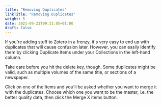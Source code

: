 ```yaml
---
title: "Removing Duplicates"
linkTitle: "Removing Duplicates"
weight: 5
date: 2021-09-23T09:31:05+01:00
draft: false
---
```


If you're adding stuff to Zotero in a frenzy, it's very easy to end up with duplicates that will cause confusion later. However, you can easily identify them by clicking Duplicate Items under your Collections in the left-hand column.

Take care before you hit the delete key, though. Some duplicates might be valid, such as multiple volumes of the same title, or sections of a newspaper.

Click on one of the Items and you'll be asked whether you want to merge it with the duplicates. Choose which one you want to be the master, i.e. the better quality data, then click the Merge X items button.